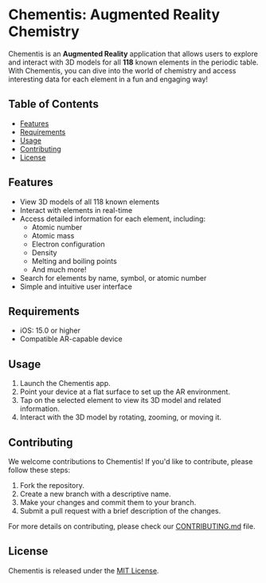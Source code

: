 # Chementis: Augmented Reality Chemistry

Chementis is an **Augmented Reality** application that allows users to explore and interact with 3D models for all **118** known elements in the periodic table. With Chementis, you can dive into the world of chemistry and access interesting data for each element in a fun and engaging way!

## Table of Contents

- [Features](#features)
- [Requirements](#requirements)
- [Usage](#usage)
- [Contributing](#contributing)
- [License](#license)

## Features

- View 3D models of all 118 known elements
- Interact with elements in real-time
- Access detailed information for each element, including:
  - Atomic number
  - Atomic mass
  - Electron configuration
  - Density
  - Melting and boiling points
  - And much more!
- Search for elements by name, symbol, or atomic number
- Simple and intuitive user interface

## Requirements

- iOS: 15.0 or higher
- Compatible AR-capable device

## Usage

1. Launch the Chementis app.
2. Point your device at a flat surface to set up the AR environment.
3. Tap on the selected element to view its 3D model and related information.
4. Interact with the 3D model by rotating, zooming, or moving it.

## Contributing

We welcome contributions to Chementis! If you'd like to contribute, please follow these steps:

1. Fork the repository.
2. Create a new branch with a descriptive name.
3. Make your changes and commit them to your branch.
4. Submit a pull request with a brief description of the changes.

For more details on contributing, please check our [CONTRIBUTING.md](CONTRIBUTING.md) file.

## License

Chementis is released under the [MIT License](LICENSE).
